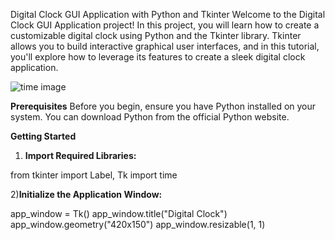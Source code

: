 
Digital Clock GUI Application with Python and Tkinter
Welcome to the Digital Clock GUI Application project! In this project, you will learn how to create a customizable digital clock using Python and the Tkinter library. Tkinter allows you to build interactive graphical user interfaces, and in this tutorial, you'll explore how to leverage its features to create a sleek digital clock application.

![time image ](https://www.google.com/url?sa=i&url=https%3A%2F%2Fwww.shutterstock.com%2Fimage-photo%2Freal-white-led-digital-clock-on-1822843763&psig=AOvVaw1t53AJ2jAzYRZvZCPQiQPT&ust=1697303168076000&source=images&cd=vfe&ved=0CBEQjRxqFwoTCNC6g5bB84EDFQAAAAAdAAAAABAJ)

**Prerequisites**
Before you begin, ensure you have Python installed on your system. You can download Python from the official Python website.

**Getting Started**

1) **Import Required Libraries:**

from tkinter import Label, Tk
import time

2)**Initialize the Application Window:**

app_window = Tk()
app_window.title("Digital Clock")
app_window.geometry("420x150")
app_window.resizable(1, 1)
